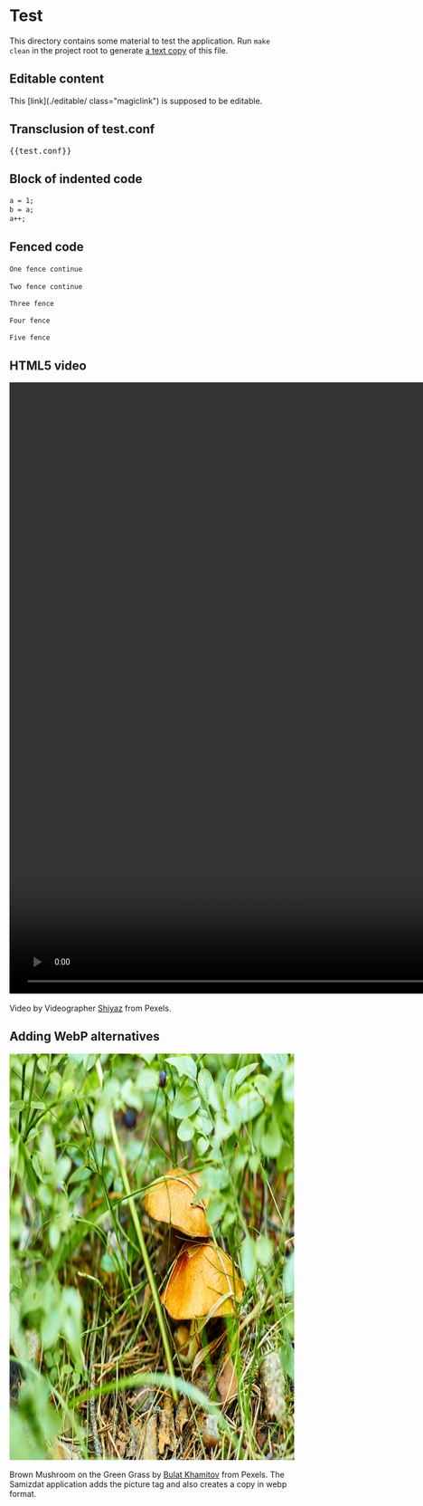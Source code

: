 # Test

This directory contains some material to test the application. Run `make clean` in the project root 
to generate [a text copy](./README.txt) of this file.

## Editable content

This [link](./editable/ class="magiclink") is supposed to be editable.

## Transclusion of test.conf

<pre>
{{test.conf}}
</pre>

## Block of indented code

    a = 1;
    b = a;
    a++;


## Fenced code

`
One fence
continue
`


``
Two fence
continue
``


```
Three fence
```


````
Four fence
````


`````
Five fence
`````


## HTML5 video

<div class="embed-responsive embed-responsive-16by9">
    <video class="img-fluid" width="1920" height="1080" controls="1">
      <source src="A_Living_Room_with_a_Cozy_Ambience.mp4" type="video/mp4" />
      Your browser does not support the video tag.
    </video>
</div>

Video by Videographer [Shiyaz](https://www.pexels.com/@videographer-shiyaz-2356948) from Pexels.

## Adding WebP alternatives

<img src="Brown_Mushroom_on_the_Green_Grass.jpg" class="img-fluid pb-2 alert-dange admin superadminr" width="1078" height="718" />

Brown Mushroom on the Green Grass by [Bulat Khamitov](https://www.pexels.com/@bulat/) from Pexels.
The Samizdat application adds the picture tag and also creates a copy in webp format.

